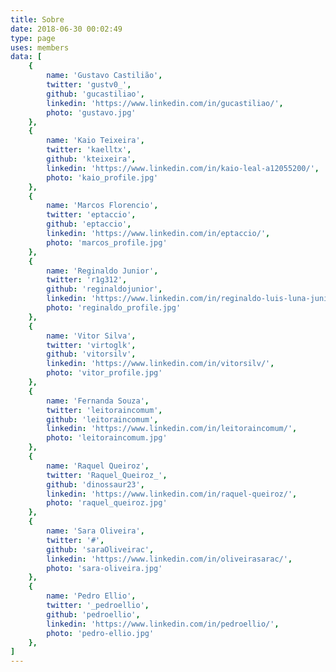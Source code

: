 ```yaml
---
title: Sobre
date: 2018-06-30 00:02:49
type: page
uses: members
data: [
    {
        name: 'Gustavo Castilião',
        twitter: 'gustv0_',
        github: 'gucastiliao',
        linkedin: 'https://www.linkedin.com/in/gucastiliao/',
        photo: 'gustavo.jpg'
    },
    {
        name: 'Kaio Teixeira',
        twitter: 'kaelltx',
        github: 'kteixeira',
        linkedin: 'https://www.linkedin.com/in/kaio-leal-a12055200/',
        photo: 'kaio_profile.jpg'
    },
    {
        name: 'Marcos Florencio',
        twitter: 'eptaccio',
        github: 'eptaccio',
        linkedin: 'https://www.linkedin.com/in/eptaccio/',
        photo: 'marcos_profile.jpg'
    },
    {
        name: 'Reginaldo Junior',
        twitter: 'r1g312',
        github: 'reginaldojunior',
        linkedin: 'https://www.linkedin.com/in/reginaldo-luis-luna-junior-b26b4b79/',
        photo: 'reginaldo_profile.jpg'
    },
    {
        name: 'Vitor Silva',
        twitter: 'virtoglk',
        github: 'vitorsilv',
        linkedin: 'https://www.linkedin.com/in/vitorsilv/',
        photo: 'vitor_profile.jpg'
    },
    {
        name: 'Fernanda Souza',
        twitter: 'leitoraincomum',
        github: 'leitoraincomum',
        linkedin: 'https://www.linkedin.com/in/leitoraincomum/',
        photo: 'leitoraincomum.jpg'
    },
    {
        name: 'Raquel Queiroz',
        twitter: 'Raquel_Queiroz_',
        github: 'dinossaur23',
        linkedin: 'https://www.linkedin.com/in/raquel-queiroz/',
        photo: 'raquel_queiroz.jpg'
    },
    {
        name: 'Sara Oliveira',
        twitter: '#',
        github: 'saraOliveirac',
        linkedin: 'https://www.linkedin.com/in/oliveirasarac/',
        photo: 'sara-oliveira.jpg'
    },
    {
        name: 'Pedro Ellio',
        twitter: '_pedroellio',
        github: 'pedroellio',
        linkedin: 'https://www.linkedin.com/in/pedroellio/',
        photo: 'pedro-ellio.jpg'
    },
]
---
```

